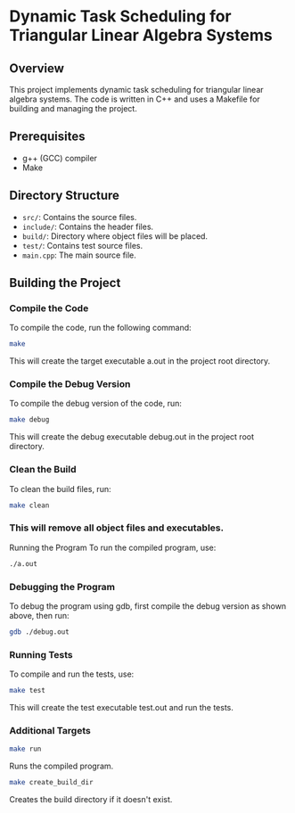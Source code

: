 # Dynamic Task Scheduling for Triangular Linear Algebra Systems

## Overview
This project implements dynamic task scheduling for triangular linear algebra systems. The code is written in C++ and uses a Makefile for building and managing the project.

## Prerequisites
- g++ (GCC) compiler
- Make

## Directory Structure
- `src/`: Contains the source files.
- `include/`: Contains the header files.
- `build/`: Directory where object files will be placed.
- `test/`: Contains test source files.
- `main.cpp`: The main source file.

## Building the Project

### Compile the Code
To compile the code, run the following command:
```sh
make
```

This will create the target executable a.out in the project root directory.

### Compile the Debug Version
To compile the debug version of the code, run:

```sh
make debug
```

This will create the debug executable debug.out in the project root directory.

### Clean the Build
To clean the build files, run:

```sh
make clean
```

### This will remove all object files and executables.

Running the Program
To run the compiled program, use:

```sh
./a.out
```

### Debugging the Program
To debug the program using gdb, first compile the debug version as shown above, then run:

```sh
gdb ./debug.out
```

### Running Tests
To compile and run the tests, use:

```sh
make test
```

This will create the test executable test.out and run the tests.

### Additional Targets
```sh
make run
```
Runs the compiled program.

```sh
make create_build_dir
```
Creates the build directory if it doesn't exist.

